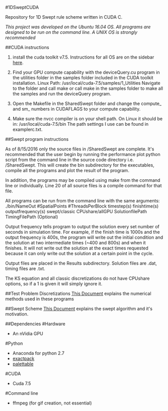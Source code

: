#1DSweptCUDA

Repository for 1D Swept rule scheme written in CUDA C.

*This project was developed on the Ubuntu 16.04 OS.  All programs are designed to be run on the command line.  A UNIX OS is strongly recommended*

##CUDA instructions

1. install the cuda toolkit v7.5.  Instructions for all OS are on the sidebar [here](http://docs.nvidia.com/cuda/index.html).

2. Find your GPU compute capability with the deviceQuery.cu program in the utilities folder in the samples folder included in the CUDA toolkit installation.
Linux Path: /usr/local/cuda-7.5/samples/1_Utilities
Navigate to the folder and call make or call make in the samples folder to make all the samples and run the deviceQuery program.

3. Open the Makefile in the SharedSwept folder and change the compute_ and sm_ numbers in CUDAFLAGS to your compute capability.

4. Make sure the nvcc compiler is on your shell path.  On Linux it should be in: /usr/local/cuda-7.5/bin
The path settings I use can be found in examplerc.txt.

##Swept program instructions

As of 8/15/2016 only the source files in /SharedSwept are complete.
It's recommended that the user begin by running the performance plot python script from the command line in the source code directory i.e. /SharedSwept.
This will create the bin subdirectory for the executables, compile all the programs and plot the result of the program.

In addition, the programs may be compiled using make from the command line or individually.
Line 20 of all source files is a compile command for that file.  

All programs can be run from the command line with the same arguments:
./bin/NameOut #SpatialPoints  #ThreadsPerBlock  timestep(s)  finishtime(s)  outputfrequency(s)  swept/classic  CPUshare/allGPU  SolutionfilePath  TimingFilePath (Optional)

Output frequency tells program to output the solution every set number of seconds in simulation time.
For example, if the finish time is 1000s and the output frequency is 400s, the program will write out the initial condition and the solution at two intermediate times (~400 and 800s) and when it finishes.
It will not write out the solution at the exact times requested because it can only write out the solution at a certain point in the cycle.

Output files are placed in the Results subdirectory.  Solution files are .dat, timing files are .txt.

The KS equation and all classic discretizations do not have CPUshare options, so if a 1 is given it will simply ignore it.

##Test Problem Discretizations
[This Document](1_D_swept_equations.pdf) explains the numerical methods used in these programs

##Swept Scheme
[This Document](Swept_1_D_Scheme_Description.pdf) explains the swept algorithm and it's motivation.

##Dependencies
#Hardware
* An nVidia GPU

#Python
* Anaconda for python 2.7
* [exactpack](https://github.com/losalamos/ExactPack)
* [palettable](https://jiffyclub.github.io/palettable/#palette-interface)


#CUDA
* Cuda 7.5

#Command line
* ffmpeg (for gif creation, not essential)
